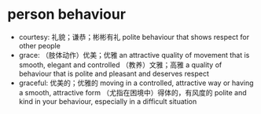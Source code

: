 # person behaviour

- courtesy: 礼貌；谦恭；彬彬有礼 polite behaviour that shows respect for other people
- grace: （肢体动作）优美；优雅 an attractive quality of movement that is smooth, elegant and controlled （教养）文雅；高雅 a quality of behaviour that is polite and pleasant and deserves respect
- graceful: 优美的；优雅的 moving in a controlled, attractive way or having a smooth, attractive form （尤指在困境中）得体的，有风度的 polite and kind in your behaviour, especially in a difficult situation

